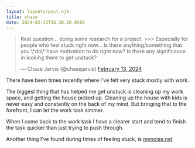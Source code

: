 ```yaml
---
layout: layouts/post.njk
title: chase
date: 2024-02-13T16:30:10.059Z
---
```



<blockquote class="twitter-tweet"><p lang="en" dir="ltr">Real question… doing some research for a project. &gt;&gt;&gt; Especially for people who feel stuck right now… Is there anything/something that you \*do\* have motivation to do right now? Is there any significance in looking there to get unstuck?</p>&mdash; Chase Jarvis (@chasejarvis) <a href="https://twitter.com/chasejarvis/status/1757202337620496590?ref_src=twsrc%5Etfw">February 13, 2024</a></blockquote> <script async src="https://platform.twitter.com/widgets.js" charset="utf-8"></script>

There have been times recently where I've felt very stuck mostly with work. 

The biggest thing that has helped me get unstuck is cleaning up my work space, and getting the house picked up. Cleaning up the house with kids is never easy and constantly on the back of my mind. But bringing that to the forefront, I can let the work task simmer.

When I come back to the work task I have a clearer start and tend to finish the task quicker than just trying to push through.

Another thing I’ve found during times of feeling stuck, is [mynoise.net](https://mynoise.net) 


